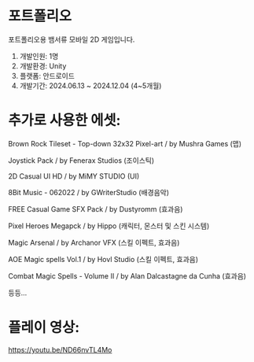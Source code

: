 # 포트폴리오

포트폴리오용 뱀서류 모바일 2D 게임입니다.

1. 개발인원: 1명
2. 개발환경: Unity
3. 플랫폼: 안드로이드
4. 개발기간: 2024.06.13 ~ 2024.12.04 (4~5개월)


# 추가로 사용한 에셋:

Brown Rock Tileset - Top-down 32x32 Pixel-art / by Mushra Games (맵)

Joystick Pack / by Fenerax Studios (조이스틱)

2D Casual UI HD / by MiMY STUDIO (UI)

8Bit Music - 062022 / by GWriterStudio (배경음악)

FREE Casual Game SFX Pack / by Dustyromm (효과음)

Pixel Heroes Megapck / by Hippo (캐릭터, 몬스터 및 스킨 시스템)

Magic Arsenal / by Archanor VFX (스킬 이펙트, 효과음)

AOE Magic spells Vol.1 / by Hovl Studio (스킬 이펙트, 효과음)

Combat Magic Spells - Volume II / by Alan Dalcastagne da Cunha (효과음)

등등...

# 플레이 영상: 
https://youtu.be/ND66nvTL4Mo

